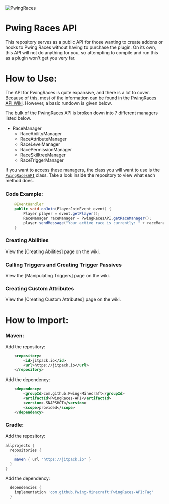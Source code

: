 ![PwingRaces](https://i.imgur.com/rPz6bf3.png)

Pwing Races API
==
This repository serves as a public API for those wanting to create addons or hooks to Pwing Races without having to purchase the plugin. 
On its own, this API will not do anything for you, so attempting to compile and run this as a plugin won't get you very far.

How to Use:
===
The API for PwingRaces is quite expansive, and there is a lot to cover. 
Because of this, most of the information can be found in the [PwingRaces API Wiki](https://github.com/Pwing-Minecraft/PwingRaces-API/wiki). However, a basic rundown is given below.

The bulk of the PwingRaces API is broken down into 7 different managers listed below.

* RaceManager
  * RaceAbilityManager
  * RaceAttributeManager
  * RaceLevelManager
  * RacePermissionManager
  * RaceSkilltreeManager
  * RaceTriggerManager

If you want to access these managers, the class you will want to use is the [`PwingRacesAPI`](https://github.com/Pwing-Minecraft/PwingRaces-API/blob/master/src/main/java/net/pwing/races/api/PwingRacesAPI.java) class.
Take a look inside the repository to view what each method does.

### Code Example:
```java
    @EventHandler
    public void onJoin(PlayerJoinEvent event) {
        Player player = event.getPlayer();
        RaceManager raceManager = PwingRacesAPI.getRaceManager();
        player.sendMessage("Your active race is currently: " + raceManager.getRacePlayer(player).getActiveRace().getName());
    }
```

### Creating Abilities
View the [Creating Abilities] page on the wiki.

### Calling Triggers and Creating Trigger Passives
View the [Manipulating Triggers] page on the wiki.

### Creating Custom Attributes
View the [Creating Custom Attributes] page on the wiki.

How to Import:
===

### Maven:

Add the repository:
```xml
    <repository>
        <id>jitpack.io</id>
        <url>https://jitpack.io</url>
    </repository>
```

Add the dependency:
```xml
    <dependency>
        <groupId>com.github.Pwing-Minecraft</groupId>
        <artifactId>PwingRaces-API</artifactId>
        <version>-SNAPSHOT</version>
        <scope>provided</scope>
    </dependency>
```

### Gradle:

Add the repository:
```gradle
allprojects {
  repositories {
    ...
    maven { url 'https://jitpack.io' }
  }
}
```

Add the dependency:
```gradle
  dependencies {
    implementation 'com.github.Pwing-Minecraft:PwingRaces-API:Tag'
  }
```
